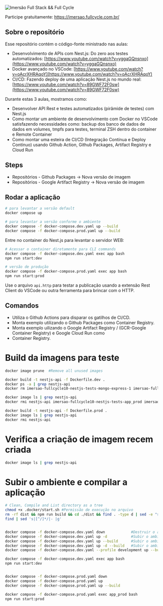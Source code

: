 ![Imersão Full Stack && Full Cycle](https://events-fullcycle.s3.amazonaws.com/events-fullcycle/static/site/img/grupo_4417.png)

Participe gratuitamente: https://imersao.fullcycle.com.br/

## Sobre o repositório

Esse repositório contém o código-fonte ministrado nas aulas:

- Desenvolvimento de APIs com Nest.js: Do zero aos testes automatizados: [https://www.youtube.com/watch?v=yggaGQnsnxo](https://www.youtube.com/watch?v=yggaGQnsnxo)
- Docker avançado no VSCode: [https://www.youtube.com/watch?v=oAcrXHRAqoY](https://www.youtube.com/watch?v=oAcrXHRAqoY)
- CI/CD: Fazendo deploy de uma aplicação Nest.js no mundo real: [https://www.youtube.com/watch?v=89GWF72F0sw](https://www.youtube.com/watch?v=89GWF72F0sw)

Durante estas 3 aulas, mostramos como:

- Desenvolver API Rest e testes automatizados (pirâmide de testes) com Nest.js
- Como montar um ambiente de desenvolvimento com Docker no VSCode satisfazendo necessidades como: backup dos banco de dados de dados em volumes, tmpfs para testes, terminal ZSH dentro do container e Remote Container
- Como montar uma esteira de CI/CD (Integração Contínua e Deploy Contínuo) usando Github Action, Github Packages, Artifact Registry e Cloud Run

## Steps

- Repositórios - Github Packages -> Nova versão de imagem
- Repositórios - Google Artifact Registry -> Nova versão de imagem

## Rodar a aplicação

```bash
# para levantar a versão default
docker compose up

# para levantar a versão conforme o ambiente
docker compose -f docker-compose.dev.yaml up --build
docker compose -f docker-compose.prod.yaml up --build
```

Entre no container do Nest.js para levantar o servidor WEB:

```bash
# Acessar o container diretamente para CLI commands
docker compose -f docker-compose.dev.yaml exec app bash
npm run start:dev

# versão de produção
docker compose -f docker-compose.prod.yaml exec app bash
npm run start:prod
```

Use o arquivo `api.http` para testar a publicação usando a extensão Rest Client do VSCode ou outra ferramenta para brincar com o HTTP.

## Comandos

- Utiliza o Github Actions para disparar os gatilhos de CI/CD.
- Monta exemplo utilizando o Github Packages como Container Registry.
- Monta exemplo uilizando o Google Artifact Registry / (GCR-Google Container Registry) e Google Cloud Run como
- Container Registry.

# Build da imagens para teste

```bash
docker image prune  #Remove all unused images

docker build -t nestjs-api -f Dockerfile.dev .
docker ps -a | grep nestjs-api
docker rm imersao-fullcycle10-nestjs-tests-mongo-express-1 imersao-fullcycle10-nestjs-tests-db-1

docker image ls | grep nestjs-api
docker rmi nestjs-api imersao-fullcycle10-nestjs-tests-app_prod imersao-fullcycle10-nestjs-tests-app

docker build -t nestjs-api -f Dockerfile.prod .
docker image ls | grep nestjs-api
docker rmi nestjs-api

```

# Verifica a criação de imagem recem criada

```bash
docker image ls | grep nestjs-api
```

# Subir o ambiente e compilar a aplicação

```bash
# Clean, Compile and List directory as a tree
chmod +x .docker/start.sh #Permissão de execução no arquivo
rm -rf dist && npm run build && cd ./dist && find . -type d | sed -e "s/[^-][^\/]*\//  |/g" -e "s/|\([^ ]\)/| - \1/"
find | sed 's|[^/]*/|- |g'                                              # List all files as a tree


docker compose -f docker-compose.dev.yaml down            #Destruir o ambiente
docker compose -f docker-compose.dev.yaml up -d           #Subir o ambiente com terminal detachado
docker compose -f docker-compose.dev.yaml up --build      #Subir o ambiente compilando a aplicação
docker compose -f docker-compose.dev.yaml up -d --build   #Subir o ambiente com terminal detachado compilando a aplicação
docker compose -f docker-compose.dev.yaml --profile development up --build #Cria o ambiente baseado em profile

docker compose -f docker-compose.dev.yaml exec app bash
npm run start:dev


docker compose -f docker-compose.prod.yaml down
docker compose -f docker-compose.prod.yaml up
docker compose -f docker-compose.prod.yaml up --build

docker compose -f docker-compose.prod.yaml exec app_prod bash
npm run start:prod
```
